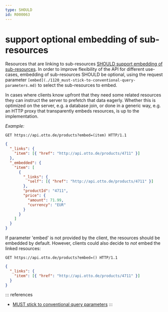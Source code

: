 ```yaml
---
type: SHOULD
id: R000063
---
```


# support optional embedding of sub-resources

Resources that are linking to sub-resources [SHOULD support embedding of sub-resources](./3010_should-embed-sub-resources.md).
In order to improve flexibility of the API for different use-cases, embedding of sub-resources SHOULD be optional,
using the request parameter `[embed](./1120_must-stick-to-conventional-query-parameters.md)` to select the
sub-resources to embed.

In cases where clients know upfront that they need some related resources they can instruct the server to prefetch
that data eagerly. Whether this is optimized on the server, e.g. a database join, or done in a generic way, e.g. an
HTTP proxy that transparently embeds resources, is up to the implementation.

_Example:_

```http request
GET https://api.otto.de/products?embed=(item) HTTP/1.1
```

```json
{
  "_links": {
    "item": [{ "href": "http://api.otto.de/products/4711" }]
  },
  "_embedded": {
    "item": [
      {
        "_links": {
          "self": [{ "href": "http://api.otto.de/products/4711" }]
        },
        "productId": "4711",
        "price": {
          "amount": 71.99,
          "currency": "EUR"
        }
      }
    ]
  }
}
```

If parameter 'embed' is not provided by the client, the resources should be embedded by default. However, clients could
also decide to _not_ embed the linked resources:

```http request
GET https://api.otto.de/products?embed=() HTTP/1.1
```

```json
{
  "_links": {
    "item": [{ "href": "http://api.otto.de/products/4711" }]
  }
}
```

::: references

- [MUST stick to conventional query parameters](./1120_must-stick-to-conventional-query-parameters.md)
  :::
